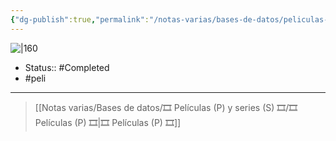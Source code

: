 ```yaml
---
{"dg-publish":true,"permalink":"/notas-varias/bases-de-datos/peliculas-p-y-series-s/p-space-chimps/"}
---
```



![|160](https://m.media-amazon.com/images/M/MV5BNDU0MDY1OTQzOV5BMl5BanBnXkFtZTcwNzQ3ODI3MQ@@._V1_SX300.jpg)

- Status:: #Completed 
- #peli 

---

> [[Notas varias/Bases de datos/🎞️ Películas (P) y series (S) 🎞️/🎞️ Películas (P) 🎞️\|🎞️ Películas (P) 🎞️]]